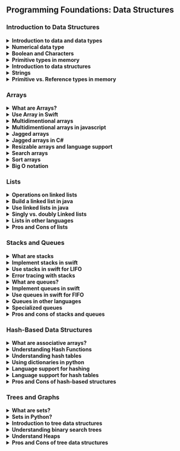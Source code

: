 ## Programming Foundations: Data Structures

### Introduction to Data Structures
<details>
    <summary><strong>Introduction to data and data types</strong></summary>
    <strong>Data Type:</strong> An attribute of data that describes the values it can have and how the data can be used
    <br>
    <br>
    Data is information that is stored or processed by a computer
    <br>
    <strong>Common Types of Data</strong>
    <br>
    <ul>
        <li>Numbers</li>
        <li>Letters</li>
        <li>True (1)</li>
        <li>False (0)</li>
    </ul>
</details>
<details>
    <summary><strong>Numerical data type</strong></summary>
    <strong>Two Types</strong>
    <ul>
        <li><strong>whole numbers: </strong>short - long - int</li>
        <li><strong>decimal numbers: </strong>double - float</li>
    </ul>
    <br>
    <strong>what the difference between each of these data types?</strong>
    <br>
    is the precision with which they store their values, in other words, <strong>the difference is the range of numerical values that data type can store.</strong>
    <br>
    <br>
    <strong>Whole Numbers</strong>
    <table>
        <tr>
            <td> Short </td>
            <td> -32,768 to 32,767 </td>
            <td> 16 bits </td>
        </tr>
        <tr>
            <td> Int </td>
            <td> ~-3 billion to ~2 billion </td>
            <td> 32 bits </td>
        </tr>
            <tr>
            <td> Long </td>
            <td> -(2^63)  to (2^63) </td>
            <td> 64 bits </td>
        </tr>
    </table>
    <br>
    <strong>decimal Numbers</strong>
    <table>
    <tr>
        <td> Float </td>
        <td> ~7 decimal digits </td>
        <td> 32 bits </td>
    </tr>
    <tr>
        <td> Double </td>
        <td> ~16 decimal digits </td>
        <td> 64 bits </td>
    </tr>
    </table>
    <br>
    <br>
    <strong>few examples of what storing various numbers</strong>
    <table>
        <tr>
            <td>Floats in Java</td>
            <td>float x = 10.0f;</td>
        </tr>
        <tr>
            <td>Numbers in Javascript</td>
            <td>var myNum = 29</td>
        </tr>
        <tr>
            <td>Doubles in Swift</td>
            <td>var myNum:Double = 10.24</td>
        </tr>
    </table>
    <br>
    <br>
    <strong>signed and unsigned data</strong>
    <br>
    <ul>
        <li><strong>signed data type</strong>can store the positive and negative numbers </li>
        <li><strong>unsigned data type</strong>can store only the positive</li>
    </ul>
    <br>
    byte is 8 bit => each byte can represent a letter
</details>
<details>
    <summary><strong>Boolean and Characters</strong></summary>
    A Boolean is a true or false value.
    <br>
    <strong>Boolean in C#:</strong>
    <br>
    bool isLightOn = false;
    <br>
    <br>
    <strong>Boolean in Python:</strong>
    <br>
    isLightOn = true;
    <br>
    <br>
    <strong>A character in c++:</strong>
    <br>
    char firstInitial = 'K';
    <br>
    <br>
    <strong>A character in Kotlin:</strong>
    <br>
    val firstInitial: char = 'K';
    <br>
    <br>
    <ul>
        <li>C++ the char takes (8 bits)</li>
        <li>Kotlin the char takes (16 bits)</li>
    </ul>
</details>
<details>
    <summary><strong>Primitive types in memory</strong></summary>
    <strong>Primitive Types</strong>
    <br>
    <ul>
        <li>ints</li>
        <li>doubles</li>
        <li>longs</li>
        <li>floats</li>
        <li>shorts</li>
        <li>booleans</li>
        <li>chars</li>
    </ul>
</details>
<details>
    <summary><strong>Introduction to data structures</strong></summary>
    <strong>Data Structures:</strong>is a collection with defined way of accessing and sorting items is referenced data types.
    <br>
    are containers they allow us to combine several pieces of data into a single structure
    <br>
    - have a specialized way and format of organizing and storing these pieces.
    - Data structures give us organization, storage, and access.
    <br>
    <br>
    <strong>Why use a data structure?</strong>
    <br>
    we could have created individual variables for every student and store the appropriate number of pets each student has in each variable
    <br>
    <strong>what exact size of data structure</strong>
    <br>
    depends allocated space for structure Number of piece of data size of each data piece
    <br>
    <ul>
        <li>int numberOfPetsForStudent1 = 0;</li>
        <li>int numberOfPetsForStudent2 = 1;</li>
        <li>int numberOfPetsForStudent3 = 0;</li>
    </ul>
    <br>
    when we try to do anything with that data like compute the average number of pets each student has or try to find out which value is most common <strong>it will be very difficult because the variables are not linked in any way</strong>
    <br>
    <strong>So we need data structures because they help us connect and group our data</strong>
    <br>
    <br>
    Different data structures are not only desiged to organize and store data to suit a specific purpose but also give a way to access and work with that data in an efficient manner
    <br>

> Data structures give us organization storage and access
</details>
<details>
    <summary><strong>Strings</strong></summary>
    <strong>String</strong>
    <ul>
        <li>Is a Referenced data type</li>
        <li>Is a data type composed of a sequence of characters.</li>
        <li>It's a data type that's built out of another data type.</li>
        <li>Its implemented with a data structure</li>
    </ul>
    <br>
    <br>
    <strong>String in javascript:</strong>
    <br>
    var name = "Jessican"
    <br>
    <br>
    <strong>String in Python:</strong>
    <br>
    name = 'Jessica'
    <br>
    <br>
    <strong>What Exact Size of Data Structure Depends On</strong>
    <ul>
        <li>Allocated space for structure</li>
        <li>Number of pieces of data</li>
        <li>Size of each data piece</li>
    </ul>
</details>
<details>
    <summary><strong>Primitive vs. Reference types in memory</strong></summary>
    primitive types that take up a specific amount of bits
    <br>
    <br>
    Data structures are different because the amount of space they take up often depends on how they are allocated, initialized and maintained
    <br>
    <br>
    <strong>Referenced Types (variableName -> memoryAddress -> value)</strong>
    <br>
    <ul>
        <li>Strings</li>
        <li>Data structures</li>
    </ul>
    <br>
    <strong>Primitive Types (variableName -> data)</strong>
    <br>
    <ul>
        <li>int</li>
        <li>boolean</li>
        <li>character</li>
        <li>float</li>
        <li>double</li>
        <li>short</li>
        <li>long</li>
    </ul>
    <br>
    Each Programming language determines what access you have to memory management tools
    <br>
    C++ (manage pointers, memory, and data)
</details>

### Arrays
<details>
    <summary><strong>What are Arrays?</strong></summary>
    <strong>Array:</strong> Collection of elements, where each item is identified by an index or key
    <br>
    <strong>Data Structure:</strong>A Collection with a defined way of accessing and storing items
</details>
<details>
    <summary><strong>Use Array in Swift</strong></summary>

```
var perStudentPetCount = [0, 1, 2, 3, 0, 2, 6, 2, 3, 1, 2, 3, 4, 0, 1, 2, 1, 0]
var numOfStudent = perStudentPetCount.count


print(perStudentPetCount[2])
// print(perStudentPetCount[200])
print(numOfStudent)


// for loop example
var sum = 0
for individualPetCount in perStudentPetCount {
    sum = sum + individualPetCount
}
print(sum)


var average = sum / numOfStudent
print(average)
```
<br>
    every element in the array have an unique index the index start from 0
</details>
<details>
    <summary><strong>Multidimentional arrays</strong></summary>
    <br>
    with multidimentional array we can add the diemension of a column
    <br>
    <strong>Appetizers:</strong> Salad - Soup - Cheese Plate
    <br>
    <strong>Main Courses:</strong> Chicken - Salmon - Lasagna
    <br>
    <br>
    <table>
        <tr>
            <td>(0,0)</td>
            <td>(0,1)</td>
            <td>(0,2)</td>
        </tr>
        <tr>
            <td>(1,0)</td>
            <td>(1,1)</td>
            <td>(1,2)</td>
        </tr>
    </table>
    <br>
     2d array is an array and every element in the array is an array itself The rule is that every inner array must have the same number of elements
</details>
<details>
    <summary><strong>Multidimentional arrays in javascript</strong></summary>

```
const dinnerChoices = [
    ["salad", "soup", "cheese plate"],
    ["Chicken", "Salmon", "Lasagna"],
]

let appIndex = 0
let mainDishIndex = 1

const firstApp = dinnerChoices[appIndex][0]
const secondApp =  dinnerChoices[appIndex][1]
const thirdMainDish = dinnerChoices[mainDishIndex][2]

console.log(firstApp)
console.log(secondApp)
console.log(thirdMainDish)

dinnerChoices[mainDishIndex][0] = "steak"
console.log(dinnerChoices[mainDishIndex][0])


console.log(dinnerChoices)
```
</details>
<details>
    <summary><strong>Jagged arrays</strong></summary>
    A jagged array can have elements of different dimensions and sizes
    <br>
    like multidimensional array but each inner array can have different number of elements
    <br>
    this means that if we're iterating through the array we'll need to access the length of each individual array because their sizes can be different.
</details>
<details>
    <summary><strong>Jagged arrays in C#</strong></summary>

```
using System;

class Program
{
    static void Main()
    {
        int[][] jagged = new int[3][];

        // set row 0
        jagged[0] = new int[2];
        jagged[0][0] = 8;
        jagged[0][1] = 10;

        // set row 1
        jagged[1] = new int[9];

        // set row 2
        jagged[2] = new int[4] {20, 30, 40, 50};

        Console.WriteLine("At row, col 0: " + jagged[2][0]);
        Console.WriteLine("At row, col 0: " + jagged[2][3]);

    }
}
```
</details>
<details>
    <summary><strong>Resizable arrays and language support</strong></summary>
    <strong>Java, C++</strong>
    <br>
    Basic arrays cannot be resized
    <br>
    <br>
    <strong>Ruby, Javascript</strong>
    <br>
    Basic arrays can be resized
    <br>
    <br>
    <strong>Java</strong>
    <br>
    <ul>
        <li><strong>Immutable:</strong> basic array data</li>
        <li><strong>Mutable:</strong> java classes give us resizable versions</li>
        <li><strong>ArrayList:</strong> comes with extra functionality</li>
    </ul>
    <br>
    <br>
    <strong>ArrayList and Data</strong>
    <br>
    <ul>
        <li>An arrayList is an array under the surface</li>
        <li>Fouce less on maintaining data structures and more on creating</li>
    </ul>
    <br>
    myArrayList.add(2, 10) --> insert the value 10 at index 2
    <br>
    <br>
    <strong>Add, push</strong> Adding to the back of the array
    <br>
    <strong>Remove, pop</strong> Removing from the back of the array
    <br>
    <br>
    <strong>Insert Functionality in Non-mutable Arrays</strong>
    <br>
    <table>
        <tr>
            <td><strong>Basic array in big enough</strong></td>
            <td><strong>Basic array is not big enough</strong></td>
        </tr>
        <tr>
            <td>Items are shuffeld down and new item is added</td>
            <td>All contents copied into a new, bigger basic array, and new items are also copied over with it</td>
        </tr>
    </table>
</details>
<details>
    <summary><strong>Search arrays</strong></summary>
    <strong>Input:</strong> object
    <br>
    <strong>Output:</strong> true/flase value or index
    <br>
    <br>
    <strong>How can we search?</strong>
    <br>
    <ul>
        <li>Check every item</li>
        <li>if match, return true</li>
        <li>If no match (after searching the entire structure), return false</li>
    </ul>
    <br>
    <strong>Example: Java</strong>
    <br>

```
Linear Search / Brute Force soultion in java
for (int i = 0; i < array.length; i++) {
    if item == array[i]{
        return true;
    }
    return false;
}
```
<br>
    <br>
    <strong>Array Search Reminders</strong>
    <br>
    <ul>
        <li>Linear search occurs behind the scences</li>
        <li>indexOf has no information about your data</li>
        <li>Check every element</li>
    </ul>
</details>
<details>
    <summary><strong>Sort arrays</strong></summary>
    <strong>Sorting with Programming Language</strong>
    <br>
    <ul>
        <li>Call sorting function to your collection of object</li>
        <li>Pass your data structure as a parameter to a sorting function</li>
    </ul>
    <br>
    when sorting objects you must define which attribute the objects will be sorted accordingly  this called Defining a comparator to sort
</details>
<details>
    <summary><strong>Big O notation</strong></summary>
    <strong>Big O Notation</strong> Notation used to describe the performance or complexity of an algorithm
    <br>
    classifies performance as the input size grows
    <br>
    "O" indicate the order of operation: time scale to perform an operation
    <br>
    It usually describes the worst case scenario of how long it takes to perform a given operation.
    <br>
    Many algorithms and data structures have more than one O inserting data, searching for data, deleting data, etc.
    <br>
    <br>
    <strong>Operations</strong>
    <br>
    <ul>
        <li>Access</li>
        <li>Updated</li>
        <li>Insert</li>
        <li>Search</li>
        <li>Delete</li>
        <li>Sort</li>
    </ul>
    <br>
    <strong>O(1) Time</strong>
    <br>
    <ul>
        <li>Consisitent duraiton of algorithm execution in same time (or space) regardless of the size of the input </li>
        <li>Also called "constant time"</li>
    </ul>
    <br>
    <strong>Outcomes: Insertion</strong>
    <br>
    Best-case-scenario --> Large enough array --> O(1) time (Constant time)
    <br>
    Worst-case-scenario --> Array is full --> O(n) time (linear time)
    <br>
    <br>
    <strong>Outcomes: Search</strong>
    <br>
    Best-case-scenario --> Compare to item --> O(1) time (Constant time)
    <br>
    Worst-case-scenario --> item does not exist --> O(n) time (linear time)
    <br>
    <br>
    <strong>Outcomes: Deletion</strong>
    <br>
    Best-case-scenario --> Locate and delete item --> O(1) time (Constant time)
    <br>
    Worst-case-scenario --> Search, then locate then delete item--> O(n) time (linear time)
    <br>
    <br>
    <strong>Sorting</strong>
    <br>
    <ul>
        <li>Insetion sort</li>
        <li>Merge sort</li>
        <li>Heap sort</li>
        <li>Bubble sort</li>
        <li>Bucket sort</li>
        <li>Radix sort</li>
    </ul>
</details>

### Lists
<details>
    <summary><strong>Operations on linked lists</strong></summary>
    <ul>
        <li>
          <strong>Add</strong>
          <br>
           To add an item, it's easiest to insert at the back or front of the list.
          <br>
           When inserting at the front, we can initialize the new node with the appropriate data and set the new node's next pointer to point to the first node.
          <br>
           When inserting at the back of the list, we take the last node of the list and set its next pointer to our new node.
          <br>
        </li>
        <li>
            <strong>Access</strong>
            <br>
            To access an item, we don't have to have an index like we do with an array.
            <br>
            This means we have to follow the pointers until we find the item we want to access.
        </li>
        <li>
            <strong>Delete</strong>
            <br>
            To delete an item, we first have to find the item and then, update the next pointer of the node preceding and following that node.
        </li>
        <li>
            <strong>Search</strong>
            <br>
            to search for an item We have to traverse through the entire list to find anode with a specific value or find out that the data does not even exist in the list.
        </li>
        <li>
            <strong>Insert</strong>
            <br>
            Let's say we wanted to add a train car somewhere else in the list.
            <br>
            We'd have to follow the pointers to that specific place and then update the pointers so that the previous train car points to our new train car and our new train car points to the next element.
        </li>
    </ul>
    <br>
    <strong>linked list:</strong>the elements of a linked list are not stored at contiguous locations. Instead, we link the elements using pointers.
    <br>
    is a linear collection of data elements called nodes contain reference to the next node in the list Hold whatever data the application needs
    <br>
    <br>
    <strong>node:</strong>contains data and a pointer to the next node the first item you add to the list called the head
</details>
<details>
    <summary><strong>Build a linked list in java</strong></summary>

```
// Linked List
public class LinkedListFromScratch {
    Node head;

    public void add(int data) {
        // LL is empty
        if (this.head == null){
            this.head = new Node(data);
        } else {
        // LL is not empty
            Node nodeToAdd = new Node(data);
            nodeToAdd.next = this.head;
            this.head = nodeToAdd;
        }
    }

    public static void main(String[] args) {
        LinkedListFromScratch myList = new LinkedListFromScratch();
        myList.add(10);
        myList.add(18);
        System.out.println(myList.head.data);
        System.out.println(myList.head.next.data);
    }
}

// Node
class Node {
    int data;
    Node next;

    Node(int d) {this.data = d; }
}
```
</details>
<details>
    <summary><strong>Use linked lists in java</strong></summary>

```
import java.util.LinkedList;

public class MyClass {
    public static void main(String args[]) {
        LinkedList travelBucketList = new LinkedList();

        // Add Items
        travelBucketList.add("santorini, Greece");
        travelBucketList.addFirst("Barcelona, Spain");
        travelBucketList.addLast("Tokyo, Japan");
        travelBucketList.add(2, "Galapagos Islands, Ecuador");
        System.out.println(travelBucketList);

        // Access
        System.out.println(travelBucketList.get(2));
        System.out.println(travelBucketList.getFirst());


        System.out.println(travelBucketList.contains("Barcelona, Spain"));

        // Remove Items
        travelBucketList.removeFirst();
        travelBucketList.removeLast();
        System.out.println(travelBucketList);

        travelBucketList.remove("santorini, Greece");
        travelBucketList.remove(0);
        System.out.println(travelBucketList);

    }
}
```
</details>
<details>
    <summary><strong>Singly vs. doubly Linked lists</strong></summary>
    <strong>Singly Linked</strong> they only have a pointer pointing to the next node in the list. with only a next pointer you can only traverse forward through a list you cannot go backwards
    <br>
    <strong>each item has point to the next item in the list</strong>
    <br>
    <br>
    <strong>doubly Linked</strong> we have a next and previous pointer and we can go through the list forward or backward
    <br>
    <strong>each item in the list has two pointers to the next and previous element </strong>
</details>
<details>
    <summary><strong>Lists in other languages</strong></summary>
    <strong>Java</strong>
    <br>
    <strong>java.util package</strong>
    <br>
    <ul>
        <strong>List interface</strong>
        <li>ArrayList class</li>
        <li>LinkedList class</li>
    </ul>
    <br>
    <br>
    <strong>ArrayList</strong>
    <br>
    <ul>
        <li>Has behavior of a list on the surface</li>
        <li>Stored as an array under the hood</li>
    </ul>
    <br>
    <br>
    <strong>C#</strong>
    <br>
    <ul>
        <strong>Systems.Collections</strong>
        <li>LinkedList</li>
    </ul>
    <br>
    <br>
    No built-in linked lists for swift, Ruby, and javascript
    <br>
    <br>
    <strong>Python</strong>
    <br>
    <ul>
        <li>Lists are resible arrays</li>
        <li>No built-in linked list implementaion</li>
    </ul>
</details>
<details>
    <summary><strong>Pros and Cons of lists</strong></summary>
    <strong>inserting and deleting</strong>
    <br>
    elements can be easily [inserted] and [removed] with O(1) performance
    <br>
    This is because linked lists have next pointers and do not need to be stored contiguously in memory
    <br>
    underlying memory doesn't need to be reorganized
    <br>
    <br>
    <strong>Cons:</strong>
    <br>
    <ul>
        <li>
            <strong>Access</strong>
            Can't do constant-time random item access
            <br>
            Item lookup[Access] is linear in time complexity (O(n))
            <br>
            because items don't have index or even keywords
        </li>
        <li>
            <strong>Updating</strong>
            take O(n) time
            <br>
            because we need to find the appropriate node and then update its value.
        </li>
        <li>
            <strong>Searching and deleting</strong>
            take linear, or O of N time in the worst case,
            <br>
            because we have to search for the element in order to find it, access it, and delete it
        </li>
    </ul>
    <br>
    Sorting: Merge sort is often preferred for sorting a linked list.
    <br>
    Other algorithms, such as quick sort and heap sort are not ideal because linked lists have slow, random access performance.
    <br>
    <br>
    In random access, we should be able to say an index and get the item at that slot immediately, like in array.
</details>

### Stacks and Queues
<details>
    <summary><strong>What are stacks</strong></summary>
    <strong>Stacks</strong> is an ordered series of objects just like a list but its intended use is slightly different we push objectives on to the stack and pop objects off of it
    <br>
    collection that support push and pop operations
    <br>
    stacks are great for programs where you need to reverse things
    <br>
    Stacks are also good for keeping track of state as things are pushed on and popped off the stacks
    <br>
    <strong>(LIFO)</strong> Last in, First out -> The last item pushed is the first one popped
    <br>
    <br>
    if you wanted to add or remove from the bottom of the stack, you would have to lift the entire stack in order to add that item.
    <br>
    This is why for stacks we add and remove from the top.
    <br>
    <br>
    <strong>stacks Uses</strong>
    <br>
    <ul>
        <li>Expression processing </li>
        <li>Backtracking: browser back stack, for example Error tracing </li>
    </ul>
    <br>
    <strong> Stacks are great for </strong>
    <br>
    <ul>
        <li>Reversing things </li>
        <li>Keeping track ot state </li>
        <li>Add/remove from the back of structure </li>
    </ul>
</details>
<details>
    <summary><strong>Implement stacks in swift</strong></summary>
    <strong>How do stacks work in code?</strong>
    <br>
    Stacks are essentially an ordered list with a specific wat of adding and removing items you can only add and remove from the top
</details>
<details>
    <summary><strong>Use stacks in swift for LIFO</strong></summary>

```
class Stack {
    var stackArray = [String]()

    // Push
    func push(item:String) {
        self.stackArray.append(item)
    }

    // Pop
    func pop()->String? {
        if self.stackArray.last != nil {
            let lastString = self.stackArray.last
            self.stackArray.removeLast()
            return lastString!
        } else {
            return nil
        }
    }

    // Peek
    func peek() -> String? {
        if self.stackArray.last != nil {
            return self.stackArray.last
        } else {
            return nil
        }
    }
}


var deck:Stack = Stack()

deck.push(item: "Heart : Queen")
deck.push(item: "Spade : Jake")
deck.push(item: "Heart : 9")
deck.push(item: "Diamond : 4")
print(deck.peek()!)
print(deck.peek()!)

var firstItemPopped = deck.pop()
var secondItemPopped = deck.pop()
print(firstItemPopped!)
print(secondItemPopped!)
```

</details>
<details>
    <summary><strong>Error tracing with stacks</strong></summary>
    <strong>Runtime stack keeps track of variables</strong> you currently have acces to and what subroutine or function you are in, whenever you get an error, an error message coming from the runtime stack usually appears and <strong>you can retrace your steps and find the error in your code</strong>
    <br>

```
import java.util.Stack;
public class MyClass {
    public static void main(String args[]){
        Stack myStack = new Stack();
        myStack.push("hi");
        myStack.pop();
        myStack.pop();
    }
}
```
</details>
<details>
    <summary><strong>What are queues?</strong></summary>
    <strong>Queues</strong> it is designed to have elements inserted at the end of the queue and elements removed from the beginning of the queue
    <br>
    collection that supports adding and removing - follow FIFO  rule - first in first out - first item added is the first item out
    <br>
    <br>
    <strong>Enqueue</strong> is when an item is added to a list
    <br>
    <strong>Dequeue</strong> is when an item is removed from the list
    <br>
    <strong>Peek</strong>See the first item in the queue without removing it
</details>
<details>
    <summary><strong>Implement queues in swift</strong></summary>
    <strong>Stack Functionality</strong>
    <ul>
        <li>Use the tools from the language</li>
        <li>Decide how the queue is implemented</li>
        <li>implement your own</li>
    </ul>
</details>
<details>
    <summary><strong>Use queues in swift for FlFO</strong></summary>

```
class Queue {
    var queueArray = [String]()

    // enqueue
    func enqueue(item:String) {
        self.queueArray.append(item)
    }

    // Pop
    func dequeue()->String? {
        if self.queueArray.first != nil {
            let firstString = self.queueArray.first
            self.queueArray.removeFirst()
            return firstString!
        } else {
            return nil
        }
    }

    // peek
    func peek() -> String? {
        if self.queueArray.first != nil {
            return self.queueArray.first
        } else {
            return nil
        }
    }
}


var myQueue = Queue()
myQueue.enqueue(item: "peggy")
myQueue.enqueue(item: "Larry")
myQueue.enqueue(item: "Serena")

print(myQueue.peek()!)
print(myQueue.peek()!)
var firstToLeave = myQueue.dequeue()
print(myQueue.peek()!)
```
</details>
<details>
    <summary><strong>Queues in other languages</strong></summary>
    <strong>C#</strong>
    <br>
    <ul>
        <li>Enqueue and dequeue</li>
    </ul>
    <br>
    <strong>Python</strong>
    <br>
    <ul>
        <li>put()</li>
        <li>get()</li>
    </ul>
    <br>
    <strong>Ruby and Javascript</strong>
    <br>
    <ul>
        <li>Dynamic arrays</li>
    </ul>
    <strong>C++</strong>
    <br>
    <ul>
        <li>push_back</li>
        <li>pop_front</li>
    </ul>
    <br>
</details>
<details>
    <summary><strong>Specialized queues</strong></summary>
    <strong>Priority Queue</strong>
    <br>
    <ul>
        <li>Each element has a priority associated with it</li>
        <li>if you add multiple items that have the same priority, they will queue as normal first-in, first-out order Not supported in all languages </li>
    </ul>
    <br>
    Java has priority queues
    <br>
    C++ has a priority container
    <br>
    <br>
    <storng>D-E-Q-U-E-K -> Double-ended queue</storng>
    <ul>
        <li>double-ended queue is like having a stack and a queue at the same time.</li>
        <li>have a collection of items and we can add new items to this, but we can choose to add and remove from either end.</li>
        <li>restriction is we can't remove from anywhere else in the collection. </li>
    </ul>
    <br>
    <br>
    Items can be added or removed from either end
    <br>
    <br>
    <strong>D-E-Q-U-E-K vs. DEQUEUE</strong>
    <br>
    <ul>
        <li>DEQUEK is a noun</li>
        <li>DEQUEUE is a verb</li>
    </ul>
    <br>
    <strong>D-E-Q-U-E-K Implementaion</strong>
    <br>
    <ul>
        <li>Java has an interface</li>
        <li>C++ has a container</li>
        <li>Python has a class</li>
        <li>No option in Ruby or .NET, but you can use linked lists or dynamic arrays as alternatives</li>
    </ul>

</details>
<details>
    <summary><strong>Pros and cons of stacks and queues</strong></summary>
    <strong>What Stack Are Great For</strong>
    <br>
    <ul>
        <li>Reversing things</li>
        <li>Keeping track of state</li>
        <li>Add/remove from back of a structure</li>
    </ul>
    <br>
    Stacks are best to help keep state
    <br>
    Stacks are advantageous for last in, first out
    <br>
    Queue are advantageous for first in, first out (FLFO)
</details>


### Hash-Based Data Structures

<details>
    <summary><strong>What are associative arrays?</strong></summary>
    <strong>Associative Array:</strong> Collection of key-value parirs
    <br>
    Example: Sacramento: California
    <br>
    <br>
    <strong>Associated Array Rules</strong>
    <br>
    <ul>
        <li>Key-Value paris are bound together</li>
        <li>Each key must be unique</li>
        <li>Order isn't important</li>
        <li>Values are accessed with the key</li>
        <li>Values do not need to be unique</li>
    </ul>
</details>
<details>
    <summary><strong>Understanding Hash Functions</strong></summary>
    <strong>Hashing:</strong> is a way of taking some raw data and mixing it together to form a smaller single piece of data
    <br>
    <strong>Hash Inputs</strong>
    <br>
    <ul>
        <li>Characters</li>
        <li>Objects</li>
        <li>Numbers</li>
    </ul>
    <br>
    <strong>what's so great about hash function? </strong>
    <br>
    hash function are not reversible they are one way.
    <br>
    This means you cannot feed the hash value into another function and get the original data back
    <br>
    <br>
    <strong>Benefite of Hashing</strong>
    <br>
    Example: let's say a bank has database of a bunch of usernames and passwords. then a hacker comes along and somehow gains access to the database and has access to this information. Obviously this would be very bad if the passwords were stored in plain text because now the hacker would have direct access to everyone's login information.
    <br>
    However, as a security measure you could store a hash of the passwords instead. then when someone logs in, you could put their password, the series of characters, through the hash function and see if the resulting hash value matches the hash value you have stored in the database
    <br>
    <br>
    <strong>ASCII:</strong> Numerical representation of text characters
    <br>
    Example: T = 116,  W = 119
    <br>
    <br>
    <strong>Collision:</strong> Anytime two inputs produce the same hash value - when two keys have the same hash value
    <br>
    <br>
    <strong>How Hashing Works</strong>
    <br>
    <ul>
        <li>Password: twentytwoever</li>
        <li>ASCII Value: 1463   </li>
    </ul>
</details>
<details>
    <summary><strong>Understanding hash tables</strong></summary>
    <strong>A Hash Table</strong> is an implementaiton of the <strong>associative array abstract data structure</strong>
    <br>
    <br>
    <strong>Adding Key-Value Paris</strong>
    <br>
    <ul>
        <li>Always added as a set</li>
        <li>
            Keywords vary be language
            <ul>
                <li>Put</li>
                <li>Add</li>
                <li>Insert</li>
            </ul>
        </li>
    </ul>
    <br>
</details>
<details>
    <summary><strong>Using dictionaries in python</strong></summary>

```
statusToCapitals = {}

statusToCapitals["Texas"] = "Austing"
statusToCapitals["New York"] = "Albany"

print(statusToCapitals["New York"])
```
</details>
<details>
    <summary><strong>Language support for hashing</strong></summary>
    <strong>Hashing in Various Languages</strong>
    <br>
    <table>
        <tr>
            <td>Java</td>
            <td>hashCode function</td>
        </tr>
        <tr>
            <td>Swift</td>
            <td>hashValue property</td>
        </tr>
        <tr>
            <td>.Net</td>
            <td>GetHashCode function</td>
        </tr>
        <tr>
            <td>Python</td>
            <td>GetHashCode function</td>
        </tr>
        <tr>
            <td>Ruby</td>
            <td>GetHashCode function</td>
        </tr>
        <tr>
            <td>Javascript with Node.js</td>
            <td>npm install an appropraite module</td>
        </tr>
    </table>
    <br>
    A hash value is based on what it means for two objects to be equal
</details>
<details>
    <summary><strong>Language support for hash tables</strong></summary>
    <strong>Hash Tables across Languages</strong>
    <br>
    <ul>
        <li>Python: dict type</li>
        <li>Swift: dictionaries</li>
        <li>Ruby: hash class</li>
        <li>Javascript: Objects as associative arrays</li>
        <li>C#/.NET: hash table in System.Collections</li>
        <li>Java: hash table and hash map collecitons</li>
    </ul>
</details>
<details>
    <summary><strong>Pros and Cons of hash-based structures</strong></summary>
    Hash map operations always take the same amount of time, regardless of the size of the hash table
    <br>
    <strong>Hash Map Operations</strong>
    <br>
    <ul>
        <li>Search: O(1)</li>
        <li>Insertion: O(1)</li>
        <li>Deletion: O(1)</li>
    </ul>
    <br>
    Hash tables are excellect at managing many key-value pairs and volatile data
    <br>
    for small datasets, arrays are usually more efficient hash tables don't order entries in predictable way
    <br>
    <strong>Advantages:</strong>
    <br>
    <ul>
        <li>every item have a key. </li>
        <li>a key that allows us to access our data in a meaningful way.</li>
        <li>Key-value pair are bound together.</li>
        <li>key-to-value mapping are unique.</li>
        <li>value do not accessed with the key.</li>
        <li>Keys are mapped to data values by using a hash to compute an index value.</li>
        <li>hash tables are typically are usually more efficient.</li>
        <li>Order Isn't important.</li>
    </ul>
</details>

### Trees and Graphs

<details>
    <summary><strong>What are sets?</strong></summary>
    <strong>Set</strong>
    <ul>
        <li>A collection of unique items</li>
        <li>Order doesn't matter</li>
        <li>None of the elements are duplicated</li>
    </ul>
    <br>
    1. Take an object
    <br>
    2. Hash the object
    <br>
    3. Store the object using the index
    <br>
    <strong>Membership</strong>
    <br>
    typesOfClothing = {pants, shirts, skirts, shorts}
    <br>
    <br>
    <strong>Implementation</strong>
    <br>
    <ul>
        <li>Array (linear search)</li>
        <li>Linked list (travers)</li>
    </ul>
    <br>
    <br>
    <strong>Why use sets ?</strong>
    <br>
    sets are a way of grouping things with a common property.
    <br>
    <strong>Implementation</strong>
    <br>
    sets are actually using the same idea of hash tables most of the time.
    <br>
    Instead of hashing a key to store a separate value object, when you're using a set, the key is the value.
    <br>
    We don't have two pieces of information, we're just adding one.
    <br>
    So a set works by taking an object, hashing it, and then using the generated index to store the object itself.
    <br>
    Then, to check membership, to find out if we already know about a particular object, we just repeat the process and see if this object is already stored.
    <br>
    We only care about membership, if the object is already in the set.
    <br>
    In checking to see if an object is in the set, we already need to have the object itself,which is why we never use sets for retrieval of data.
</details>
<details>
    <summary><strong>Sets in Python?</strong></summary>

```
primaryColors = frozenset(["red", "blue", "yellow"])

color = "green"

if color.lower() in primaryColors:
    print(color + " is a primary color")
else:
    print(color + " is not a primary color")

letters = set(['a', 'b'])
letters.add('c')
print(letters)
```
</details>
<details>
    <summary><strong>Introduction to tree data structures</strong></summary>
    <strong>A tree data structure </strong>
    <br>
    Like a linked list, a tree data structure contains nodes but it's really a collection of nodes.
    <br>
    The main difference is that the nodes in the tree might be linked to one, two or more nodes.
    <br>
    the root is the parent of both of these child nodes and the root itself has no parent.
    <br>
    child nodes with the same parent are siblings
    <br>
    <br>
    <strong>What Each Node Can have</strong>
    <br>
    <ul>
        <li>Many children</li>
        <li>Just one child</li>
        <li>No children</li>
    </ul>
    <br>
    <br>
    <strong>Pros: </strong>
    <br>
    If your data has an order and you will be inserting, deleting, searching and accessing items a lot, then binary search trees are great.
    <br>
    <img src="https://lh5.googleusercontent.com/xXGyjNx1cEcnblkhT7wgGVm2nRS2_eJgx_sAE-dh896H_99eR_kbwv5BKOqhDhyEPDLflb3Q_zhK9rIptZIm=w1366-h625-rw">
</details>
<details>
    <summary><strong>Understanding binary search trees</strong></summary>
    <strong>A binary tree is</strong>
    <ul>
        <li>a specialized type of tree. </li>
        <li>It adds the constraint that each node has two immediate child nodes. </li>
        <li>We call the child nodes left and right nodes respectively.</li>
    </ul>
    Binary search trees are used to implement another data structure
    <br>
    <ul>
        <li>C++: sets are implemented with BSTs</li>
        <li>C#, .NET: sorted dictionaires are implemented with BSTs</li>
        <li>Java: TreeMap implemented with a red-black tree</li>
        <li>Javascript, Ruby, Python: Third-party implementations available</li>
    </ul>
    <br>
    <strong>A binary search tree (BST)</strong>
    <br>
    we keep track of order and keep a sorted data structure by being particular about what values are in the left child, right child, and parent nodes.
    <br>
    <br>
    <strong>the rules</strong>
    <br>
    <ul>
        <li>A left child node must be less than its parent </li>
        <li>A right child node must be more than its parent.</li>
    </ul>
</details>
<details>
    <summary><strong>Understand Heaps</strong></summary>
    <strong>Heap:</strong> A data structure implemented as a binary tree
    <br>
    where each parent had a maximum of two direct child nodes
    <br>
    <strong>What makes a heap special?</strong>
    Constrain
    <br>
    heaps are collection of objects, as we add items to the heap, they are always top to bottom, left to right
    <br>
    We completely fill in the level before moving onto the next.
    <br>
    <br>
    <strong>Priority Queue</strong>
    <br>
    <ul>
        <li>Order doesn't matter</li>
        <li>Heaps are used to implement</li>
    </ul>
</details>
<details>
    <summary><strong>Pros and Cons of tree data structures</strong></summary>
    Binary Search Tree: maintain sorted order while staying fast for insertion, deletion, and accessing
    <br>
    Heaps: great for priority queues
    <ul>
        <li>Find min/max: 0(1)</li>
        <li>Insert: 0(log(N))</li>
        <li>Search: 0(N)</li>
        <li>Delete: 0(N)</li>
    </ul>
</details>

